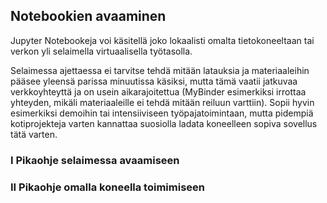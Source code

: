 ## Notebookien avaaminen

<p>Jupyter Notebookeja voi käsitellä joko lokaalisti omalta tietokoneeltaan tai verkon yli selaimella virtuaalisella työtasolla.</p>

<p>Selaimessa ajettaessa ei tarvitse tehdä mitään latauksia ja materiaaleihin pääsee yleensä parissa minuutissa käsiksi, mutta tämä vaatii jatkuvaa verkkoyhteyttä
ja on usein aikarajoitettua (MyBinder esimerkiksi irrottaa yhteyden, mikäli materiaaleille ei tehdä mitään reiluun varttiin). Sopii hyvin esimerkiksi demoihin tai intensiiviseen
työpajatoimintaan, mutta pidempiä kotiprojekteja varten kannattaa suosiolla ladata koneelleen sopiva sovellus tätä varten.</p>

### I Pikaohje selaimessa avaamiseen
<p></p>

### II Pikaohje omalla koneella toimimiseen
<p></p>
